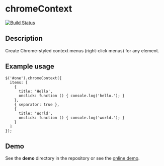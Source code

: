 # chromeContext
[![Build Status](https://api.travis-ci.org/travishorn/jquery-chromeContext.png)](https://travis-ci.org/travishorn/jquery-chromeContext)

## Description
Create Chrome-styled context menus (right-click menus) for any element.

## Example usage
    $('#one').chromeContext({
      items: [
        {
          title: 'Hello',
          onclick: function () { console.log('hello.'); }
        },
        { separator: true },
        {
          title: 'World',
          onclick: function () { console.log('world.'); }
        }
      ]
    });

## Demo
See the **demo** directory in the repository or see the [online demo](http://jsfiddle.net/bupfy/).